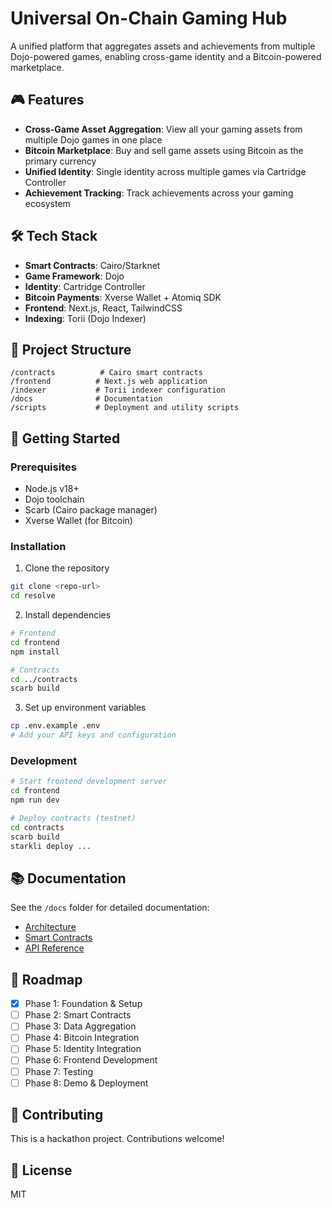 # Universal On-Chain Gaming Hub

A unified platform that aggregates assets and achievements from multiple Dojo-powered games, enabling cross-game identity and a Bitcoin-powered marketplace.

## 🎮 Features

- **Cross-Game Asset Aggregation**: View all your gaming assets from multiple Dojo games in one place
- **Bitcoin Marketplace**: Buy and sell game assets using Bitcoin as the primary currency
- **Unified Identity**: Single identity across multiple games via Cartridge Controller
- **Achievement Tracking**: Track achievements across your gaming ecosystem

## 🛠 Tech Stack

- **Smart Contracts**: Cairo/Starknet
- **Game Framework**: Dojo
- **Identity**: Cartridge Controller
- **Bitcoin Payments**: Xverse Wallet + Atomiq SDK
- **Frontend**: Next.js, React, TailwindCSS
- **Indexing**: Torii (Dojo Indexer)

## 📁 Project Structure

```
/contracts          # Cairo smart contracts
/frontend          # Next.js web application
/indexer           # Torii indexer configuration
/docs              # Documentation
/scripts           # Deployment and utility scripts
```

## 🚀 Getting Started

### Prerequisites

- Node.js v18+
- Dojo toolchain
- Scarb (Cairo package manager)
- Xverse Wallet (for Bitcoin)

### Installation

1. Clone the repository
```bash
git clone <repo-url>
cd resolve
```

2. Install dependencies
```bash
# Frontend
cd frontend
npm install

# Contracts
cd ../contracts
scarb build
```

3. Set up environment variables
```bash
cp .env.example .env
# Add your API keys and configuration
```

### Development

```bash
# Start frontend development server
cd frontend
npm run dev

# Deploy contracts (testnet)
cd contracts
scarb build
starkli deploy ...
```

## 📚 Documentation

See the `/docs` folder for detailed documentation:
- [Architecture](./docs/ARCHITECTURE.md)
- [Smart Contracts](./docs/CONTRACTS.md)
- [API Reference](./docs/API.md)

## 🎯 Roadmap

- [x] Phase 1: Foundation & Setup
- [ ] Phase 2: Smart Contracts
- [ ] Phase 3: Data Aggregation
- [ ] Phase 4: Bitcoin Integration
- [ ] Phase 5: Identity Integration
- [ ] Phase 6: Frontend Development
- [ ] Phase 7: Testing
- [ ] Phase 8: Demo & Deployment

## 🤝 Contributing

This is a hackathon project. Contributions welcome!

## 📝 License

MIT
